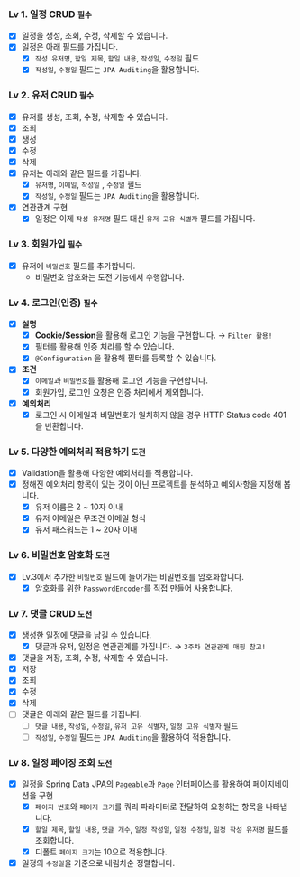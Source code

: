 ### Lv 1. 일정 CRUD  `필수`

- [x]  일정을 생성, 조회, 수정, 삭제할 수 있습니다.
- [x]  일정은 아래 필드를 가집니다.
    - [x]  `작성 유저명`, `할일 제목`, `할일 내용`, `작성일`, `수정일` 필드
    - [x]  `작성일`, `수정일` 필드는 `JPA Auditing`을 활용합니다.

### Lv 2. 유저 CRUD  `필수`

- [x]  유저를 생성, 조회, 수정, 삭제할 수 있습니다.
  - [x]  조회
  - [x]  생성
  - [x]  수정
  - [x]  삭제
- [x]  유저는 아래와 같은 필드를 가집니다.
    - [x]  `유저명`, `이메일`, `작성일` , `수정일` 필드
    - [x]  `작성일`, `수정일` 필드는 `JPA Auditing`을 활용합니다.
- [x]  연관관계 구현
    - [x]  일정은 이제 `작성 유저명` 필드 대신 `유저 고유 식별자` 필드를 가집니다.

### Lv 3. 회원가입  `필수`

- [x]  유저에 `비밀번호` 필드를 추가합니다.
    - 비밀번호 암호화는 도전 기능에서 수행합니다.

### Lv 4. 로그인(인증)  `필수`

- [x]  **설명**
    - [x]  **Cookie/Session**을 활용해 로그인 기능을 구현합니다. → `Filter 활용!`
    - [x]  필터를 활용해 인증 처리를 할 수 있습니다.
    - [x]  `@Configuration` 을 활용해 필터를 등록할 수 있습니다.
- [x]  **조건**
    - [x]  `이메일`과 `비밀번호`를 활용해 로그인 기능을 구현합니다.
    - [x]  회원가입, 로그인 요청은 인증 처리에서 제외합니다.
- [x]  **예외처리**
    - [x]  로그인 시 이메일과 비밀번호가 일치하지 않을 경우 HTTP Status code 401을 반환합니다.

### Lv 5. 다양한 예외처리 적용하기  `도전`

- [x]  Validation을 활용해 다양한 예외처리를 적용합니다.
- [x]  정해진 예외처리 항목이 있는 것이 아닌 프로젝트를 분석하고 예외사항을 지정해 봅니다.
    - [x]  유저 이름은 2 ~ 10자 이내
    - [x]  유저 이메일은 무조건 이메일 형식
    - [x]  유저 패스워드는 1 ~ 20자 이내

### Lv 6. 비밀번호 암호화  `도전`

- [x]  Lv.3에서 추가한 `비밀번호` 필드에 들어가는 비밀번호를 암호화합니다.
    - [x]  암호화를 위한 `PasswordEncoder`를 직접 만들어 사용합니다.

### Lv 7. 댓글 CRUD  `도전`

- [x]  생성한 일정에 댓글을 남길 수 있습니다.
    - [x]  댓글과 유저, 일정은 연관관계를 가집니다. →  `3주차 연관관계 매핑 참고!`
- [x]  댓글을 저장, 조회, 수정, 삭제할 수 있습니다.
  - [x]  저장
  - [x]  조회
  - [x]  수정
  - [x]  삭제
- [ ]  댓글은 아래와 같은 필드를 가집니다.
    - [ ]  `댓글 내용`, `작성일`, `수정일`, `유저 고유 식별자`, `일정 고유 식별자` 필드
    - [ ]  `작성일`, `수정일` 필드는 `JPA Auditing`을 활용하여 적용합니다.

### Lv 8. 일정 페이징 조회  `도전`

- [x]  일정을 Spring Data JPA의 `Pageable`과 `Page` 인터페이스를 활용하여 페이지네이션을 구현
    - [x]  `페이지 번호`와 `페이지 크기`를 쿼리 파라미터로 전달하여 요청하는 항목을 나타냅니다.
    - [x]  `할일 제목`, `할일 내용`, `댓글 개수`, `일정 작성일`, `일정 수정일`, `일정 작성 유저명` 필드를 조회합니다.
    - [x]  디폴트 `페이지 크기`는 10으로 적용합니다.
- [x]  일정의 `수정일`을 기준으로 내림차순 정렬합니다.